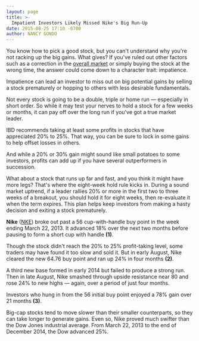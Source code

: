 ```yaml
---
layout: page
title: >-
  Impatient Investors Likely Missed Nike's Big Run-Up
date: 2015-08-25 17:10 -0700
author: NANCY GONDO
---
```





You know how to pick a good stock, but you can't understand why you're not racking up the big gains. What gives? If you've ruled out other factors such as a correction in the [overall market](http://news.investors.com/investing/big-picture.htm) or simply buying the stock at the wrong time, the answer could come down to a character trait: impatience.

  

Impatience can lead an investor to miss out on big potential gains by selling a stock prematurely or hopping to others with less desirable fundamentals.

  

Not every stock is going to be a double, triple or home run — especially in short order. So while it may test your nerves to hold a stock for a few weeks or months, it can pay off over the long run if you've got a true market leader.

  

IBD recommends taking at least some profits in stocks that have appreciated 20% to 25%. That way, you can be sure to lock in some gains to help offset losses in others.

  

And while a 20% or 30% gain might sound like small potatoes to some investors, profits can add up if you have several outperformers in succession.

  

What about a stock that runs up far and fast, and you think it might have more legs? That's where the eight-week hold rule kicks in. During a sound market uptrend, if a leader rallies 20% or more in the first two to three weeks of a breakout, you should hold it for eight weeks, then re-evaluate it when the term expires. This plan helps keep investors from making a hasty decision and exiting a stock prematurely.

  

**Nike** ([NKE](https://research.investors.com/quote.aspx?symbol=NKE)) broke out past a 56 cup-with-handle buy point in the week ending March 22, 2013. It advanced 18% over the next two months before pausing to form a short cup with handle **(1)**.

  

Though the stock didn't reach the 20% to 25% profit-taking level, some traders may have found it too slow and sold it. But in early August, Nike cleared the new 64.76 buy point and ran up 24% in four months **(2)**.

  

A third new base formed in early 2014 but failed to produce a strong run. Then in late August, Nike smashed through upside resistance near 80 and rose 24% to new highs — again, over a period of just four months.

  

Investors who hung in from the 56 initial buy point enjoyed a 78% gain over 21 months **(3)**.

  

Big-cap stocks tend to move slower than their smaller counterparts, so they can take longer to generate gains. Even so, Nike proved much swifter than the Dow Jones industrial average. From March 22, 2013 to the end of December 2014, the Dow advanced 25%.




